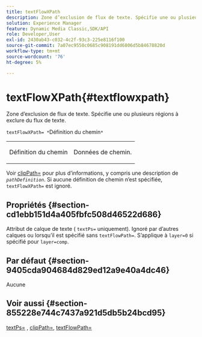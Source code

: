 ```yaml
---
title: textFlowXPath
description: Zone d’exclusion de flux de texte. Spécifie une ou plusieurs régions à exclure du flux de texte.
solution: Experience Manager
feature: Dynamic Media Classic,SDK/API
role: Developer,User
exl-id: 2430ab43-c032-4c2f-93c3-225e8116f100
source-git-commit: 7a07ec9550c0685c908191dd6806d5b84678820d
workflow-type: tm+mt
source-wordcount: '76'
ht-degree: 5%

---
```


# textFlowXPath{#textflowxpath}

Zone d’exclusion de flux de texte. Spécifie une ou plusieurs régions à exclure du flux de texte.

`textFlowXPath= *`Définition du chemin`*`

<table id="simpletable_7E0EA48AEBB5426CBE948FCA18882C66"> 
 <tr class="strow"> 
  <td class="stentry"> <p><span class="varname"> Définition du chemin</span> </p> </td> 
  <td class="stentry"> <p>Données de chemin. </p></td> 
 </tr> 
</table>

Voir [clipPath=](../../../../../is-api/http-ref/image-serving-api-ref/c-http-protocol-reference/c-command-reference/r-clippath.md#reference-8139b1b52dc54749b51b109521ddf83d) pour plus d’informations, y compris une description de *`pathDefinition`*. Si aucune définition de chemin n’est spécifiée, `textFlowXPath=` est ignoré.

## Propriétés {#section-cd1ebb151d4a405fbfc508d46522d686}

Attribut de calque de texte ( `textPs=` uniquement). Ignoré par d’autres calques ou lorsqu’il est spécifié sans `textFlowPath=`. S’applique à `layer=0` si spécifié pour `layer=comp`.

## Par défaut {#section-9405cda904684d829ed12a9e40a4dc46}

Aucune

## Voir aussi {#section-855228e744c7437a921d5db5b24bcd95}

[textPs=](../../../../../is-api/http-ref/image-serving-api-ref/c-http-protocol-reference/c-command-reference/r-textps.md#reference-4209a2a6169f44278da2647cfb0cd767) , [clipPath=](../../../../../is-api/http-ref/image-serving-api-ref/c-http-protocol-reference/c-command-reference/r-clippath.md#reference-8139b1b52dc54749b51b109521ddf83d), [textFlowPath=](../../../../../is-api/http-ref/image-serving-api-ref/c-http-protocol-reference/c-command-reference/r-textflowpath.md#reference-0b8d9493d71342f0b6a64a6d221584ef)
